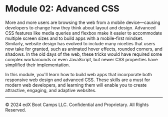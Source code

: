 # Module 02: Advanced CSS
More and more users are browsing the web from a mobile device—causing developers to change how they think about layout and design. Advanced CSS features like media queries and flexbox make it easier to accommodate multiple screen sizes and to build apps with a mobile-first mindset. Similarly, website design has evolved to include many niceties that users now take for granted, such as animated hover effects, rounded corners, and shadows. In the old days of the web, these tricks would have required some complex workarounds or even JavaScript, but newer CSS properties have simplified their implementation.

In this module, you'll learn how to build web apps that incorporate both responsive web design and advanced CSS. These skills are a must for modern web developers, and learning them will enable you to create attractive, engaging, and adaptive websites.

---
© 2024 edX Boot Camps LLC. Confidential and Proprietary. All Rights Reserved.
